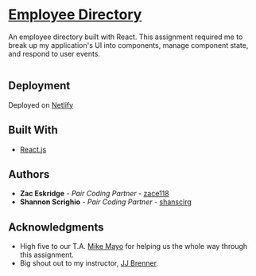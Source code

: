# [Employee Directory](https://empdir.netlify.app/)
An employee directory built with React. This assignment required me to break up my application's UI into components, manage component state, and respond to user events.

![]()

## Deployment

Deployed on [Netlify](https://docs.netlify.com/?_ga=2.197667308.2120814141.1587007681-1831471724.1587007681)

## Built With
 
* [React.js](https://reactjs.org/docs/getting-started.html)

## Authors

* **Zac Eskridge** - *Pair Coding Partner* - [zace118](https://github.com/zace118)
* **Shannon Scrighio** - *Pair Coding Partner* - [shanscirg](https://github.com/shanscirg)


## Acknowledgments

* High five to our T.A. [Mike Mayo](https://github.com/Magic-Mayo) for helping us the whole way through this assignment. 
* Big shout out to my instructor, [JJ Brenner](https://github.com/breadstickguy).
